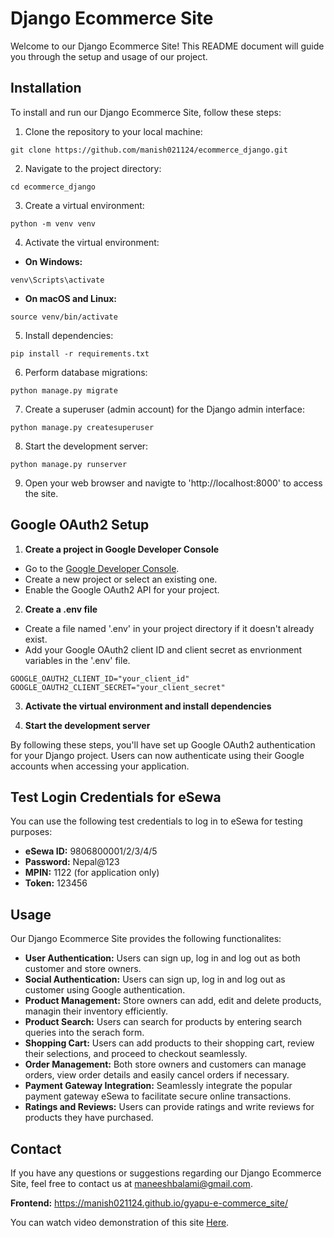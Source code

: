 # Django Ecommerce Site

Welcome to our Django Ecommerce Site! This README document will guide you through the setup and usage of our project.


## Installation

To install and run our Django Ecommerce Site, follow these steps:

1. Clone the repository to your local machine:  
```
git clone https://github.com/manish021124/ecommerce_django.git
```

2. Navigate to the project directory:  
```
cd ecommerce_django
```

3. Create a virtual environment:  
```
python -m venv venv
```

4. Activate the virtual environment:  
- **On Windows:**  
```
venv\Scripts\activate
```

- **On macOS and Linux:**  
```
source venv/bin/activate
```

5. Install dependencies:  
```
pip install -r requirements.txt
```

6. Perform database migrations:  
```
python manage.py migrate
```

7. Create a superuser (admin account) for the Django admin interface:  
```
python manage.py createsuperuser
```

8. Start the development server:  
```
python manage.py runserver
```

9. Open your web browser and navigte to 'http://localhost:8000' to access the site.


## Google OAuth2 Setup

1. **Create a project in Google Developer Console**  
- Go to the [Google Developer Console](https://console.developers.google.com/).
- Create a new project or select an existing one.
- Enable the Google OAuth2 API for your project.

2. **Create a .env file**  
- Create a file named '.env' in your project directory if it doesn't already exist. 
- Add your Google OAuth2 client ID and client secret as envrionment variables in the '.env' file.
```
GOOGLE_OAUTH2_CLIENT_ID="your_client_id"
GOOGLE_OAUTH2_CLIENT_SECRET="your_client_secret"
```

3. **Activate the virtual environment and install dependencies**

4. **Start the development server**  

By following these steps, you'll have set up Google OAuth2 authentication for your Django project. Users can now authenticate using their Google accounts when accessing your application.


## Test Login Credentials for eSewa

You can use the following test credentials to log in to eSewa for testing purposes:

- **eSewa ID:** 9806800001/2/3/4/5
- **Password:** Nepal@123
- **MPIN:** 1122 (for application only)
- **Token:** 123456


## Usage

Our Django Ecommerce Site provides the following functionalites:  

- **User Authentication:** Users can sign up, log in and log out as both customer and store owners.
- **Social Authentication:** Users can sign up, log in and log out as customer using Google authentication.
- **Product Management:** Store owners can add, edit and delete products, managin their inventory efficiently.
- **Product Search:** Users can search for products by entering search queries into the serach form.
- **Shopping Cart:** Users can add products to their shopping cart, review their selections, and proceed to checkout seamlessly.
- **Order Management:** Both store owners and customers can manage orders, view order details and easily cancel orders if necessary.
- **Payment Gateway Integration:** Seamlessly integrate the popular payment gateway eSewa to facilitate secure online transactions.
- **Ratings and Reviews:** Users can provide ratings and write reviews for products they have purchased.


## Contact

If you have any questions or suggestions regarding our Django Ecommerce Site, feel free to contact us at maneeshbalami@gmail.com.


**Frontend:** https://manish021124.github.io/gyapu-e-commerce_site/


You can watch video demonstration of this site [Here](https://www.loom.com/share/2592c9c7a71040bfa323ea9663cbab9c?sid=dc397846-9ada-4324-aa01-e5f627a3ecf6).

